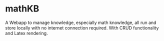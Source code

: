 # mathKB
A Webapp to manage knowledge, especially math knowledge, all run and store locally with no internet connection required. With CRUD functionality and Latex rendering.
